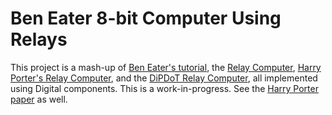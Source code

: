 # Ben Eater 8-bit Computer Using Relays

This project is a mash-up of [Ben Eater's tutorial](https://www.youtube.com/playlist?list=PLowKtXNTBypGqImE405J2565dvjafglHU), the [Relay Computer](https://www.relaycomputer.co.uk/), [Harry Porter's Relay Computer](https://web.cecs.pdx.edu/~harry/Relay/index.html), and the [DiPDoT Relay Computer](https://www.youtube.com/playlist?list=PL9PsHGpOhJ-vR_PPiXtn8wHm9GdPqBY8A), all implemented using Digital components. This is a work-in-progress. See the [Harry Porter paper](https://web.cecs.pdx.edu/~harry/Relay/RelayPaper.pdf) as well.
